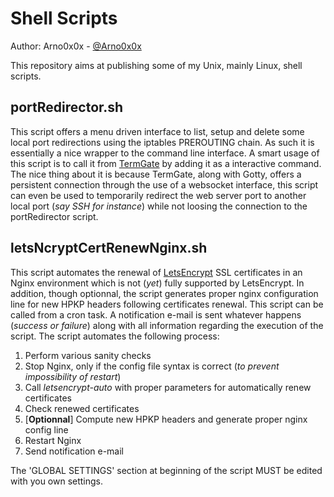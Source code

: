 Shell Scripts
============

Author: Arno0x0x - [@Arno0x0x](http://twitter.com/Arno0x0x)

This repository aims at publishing some of my Unix, mainly Linux, shell scripts.

portRedirector.sh
----------------
This script offers a menu driven interface to list, setup and delete some local port redirections using the iptables PREROUTING chain. As such it is essentially a nice wrapper to the command line interface.
A smart usage of this script is to call it from [TermGate](https://github.com/Arno0x/TermGate) by adding it as a interactive command.
The nice thing about it is because TermGate, along with Gotty, offers a persistent connection through the use of a websocket interface, this script can even be used to temporarily redirect the web server port to another local port (*say SSH for instance*) while not loosing the connection to the portRedirector script.

letsNcryptCertRenewNginx.sh
----------------
This script automates the renewal of [LetsEncrypt](https://letsencrypt.org/) SSL certificates in an Nginx environment which is not (*yet*) fully supported by LetsEncrypt. In addition, though optionnal, the script generates proper nginx configuration line for new HPKP headers following certificates renewal. This script can be called from a cron task. A notification e-mail is sent whatever happens (*success or failure*) along with all information regarding the execution of the script. The script automates the following process:
1. Perform various sanity checks
2. Stop Nginx, only if the config file syntax is correct (*to prevent impossibility of restart*)
3. Call *letsencrypt-auto* with proper parameters for automatically renew certificates
4. Check renewed certificates
5. [**Optionnal**] Compute new HPKP headers and generate proper nginx config line
6. Restart Nginx
7. Send notification e-mail

The 'GLOBAL SETTINGS' section at beginning of the script MUST be edited with you own settings.